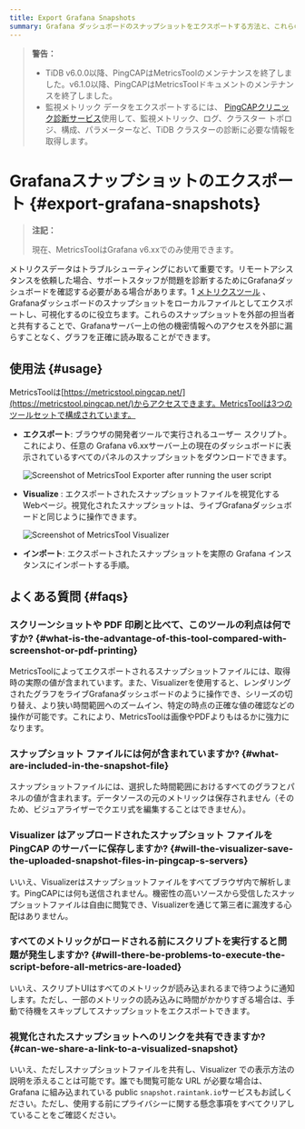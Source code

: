 ```yaml
---
title: Export Grafana Snapshots
summary: Grafana ダッシュボードのスナップショットをエクスポートする方法と、これらのファイルを視覚化する方法を学びます。
---
```


> **警告：**
>
> -   TiDB v6.0.0以降、PingCAPはMetricsToolのメンテナンスを終了しました。v6.1.0以降、PingCAPはMetricsToolドキュメントのメンテナンスを終了しました。
> -   監視メトリック データをエクスポートするには、 [PingCAPクリニック診断サービス](/clinic/clinic-introduction.md)使用して、監視メトリック、ログ、クラスター トポロジ、構成、パラメーターなど、TiDB クラスターの診断に必要な情報を取得します。

# Grafanaスナップショットのエクスポート {#export-grafana-snapshots}

> **注記：**
>
> 現在、MetricsToolはGrafana v6.xxでのみ使用できます。

メトリクスデータはトラブルシューティングにおいて重要です。リモートアシスタンスを依頼した場合、サポートスタッフが問題を診断するためにGrafanaダッシュボードを確認する必要がある場合があります。1 [メトリクスツール](https://metricstool.pingcap.net/) 、Grafanaダッシュボードのスナップショットをローカルファイルとしてエクスポートし、可視化するのに役立ちます。これらのスナップショットを外部の担当者と共有することで、Grafanaサーバー上の他の機密情報へのアクセスを外部に漏らすことなく、グラフを正確に読み取ることができます。

## 使用法 {#usage}

MetricsToolは[https://metricstool.pingcap.net/](https://metricstool.pingcap.net/)からアクセスできます。MetricsToolは3つのツールセットで構成されています。

-   **エクスポート**: ブラウザの開発者ツールで実行されるユーザー スクリプト。これにより、任意の Grafana v6.xxサーバー上の現在のダッシュボードに表示されているすべてのパネルのスナップショットをダウンロードできます。

    ![Screenshot of MetricsTool Exporter after running the user script](https://docs-download.pingcap.com/media/images/docs/metricstool-export.png)

-   **Visualize** : エクスポートされたスナップショットファイルを視覚化するWebページ。視覚化されたスナップショットは、ライブGrafanaダッシュボードと同じように操作できます。

    ![Screenshot of MetricsTool Visualizer](https://docs-download.pingcap.com/media/images/docs/metricstool-visualize.png)

-   **インポート**: エクスポートされたスナップショットを実際の Grafana インスタンスにインポートする手順。

## よくある質問 {#faqs}

### スクリーンショットや PDF 印刷と比べて、このツールの利点は何ですか? {#what-is-the-advantage-of-this-tool-compared-with-screenshot-or-pdf-printing}

MetricsToolによってエクスポートされるスナップショットファイルには、取得時の実際の値が含まれています。また、Visualizerを使用すると、レンダリングされたグラフをライブGrafanaダッシュボードのように操作でき、シリーズの切り替え、より狭い時間範囲へのズームイン、特定の時点の正確な値の確認などの操作が可能です。これにより、MetricsToolは画像やPDFよりもはるかに強力になります。

### スナップショット ファイルには何が含まれていますか? {#what-are-included-in-the-snapshot-file}

スナップショットファイルには、選択した時間範囲におけるすべてのグラフとパネルの値が含まれます。データソースの元のメトリックは保存されません（そのため、ビジュアライザーでクエリ式を編集することはできません）。

### Visualizer はアップロードされたスナップショット ファイルを PingCAP のサーバーに保存しますか? {#will-the-visualizer-save-the-uploaded-snapshot-files-in-pingcap-s-servers}

いいえ、Visualizerはスナップショットファイルをすべてブラウザ内で解析します。PingCAPには何も送信されません。機密性の高いソースから受信したスナップショットファイルは自由に閲覧でき、Visualizerを通じて第三者に漏洩する心配はありません。

### すべてのメトリックがロードされる前にスクリプトを実行すると問題が発生しますか? {#will-there-be-problems-to-execute-the-script-before-all-metrics-are-loaded}

いいえ、スクリプトUIはすべてのメトリックが読み込まれるまで待つように通知します。ただし、一部のメトリックの読み込みに時間がかかりすぎる場合は、手動で待機をスキップしてスナップショットをエクスポートできます。

### 視覚化されたスナップショットへのリンクを共有できますか? {#can-we-share-a-link-to-a-visualized-snapshot}

いいえ、ただしスナップショットファイルを共有し、Visualizer での表示方法の説明を添えることは可能です。誰でも閲覧可能な URL が必要な場合は、Grafana に組み込まれている public `snapshot.raintank.io`サービスもお試しください。ただし、使用する前にプライバシーに関する懸念事項をすべてクリアしていることをご確認ください。

